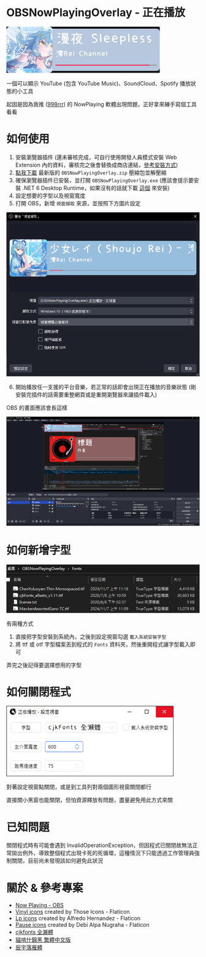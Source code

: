 # OBSNowPlayingOverlay - 正在播放

![MainWindows](Docs/MainWindow.png)

一個可以顯示 YouTube (包含 YouTube Music)、SoundCloud、Spotify 播放狀態的小工具

起因是因為我推 ([998rrr](https://www.twitch.tv/998rrr)) 的 NowPlaying 軟體出現問題，正好拿來練手寫個工具看看

# 如何使用

1. 安裝瀏覽器插件 (還未審核完成，可自行使用開發人員模式安裝 Web Extension 內的資料，審核完之後會替換成商店連結，[參考安裝方式](https://zenreal.github.io/posts/58580/))
2. [點我下載](https://github.com/konnokai/OBSNowPlayingOverlay/releases/latest/download/OBSNowPlayingOverlay.zip) 最新版的 `OBSNowPlayingOverlay.zip` 壓縮包並解壓縮
3. 確保瀏覽器插件已安裝，並打開 `OBSNowPlayingOverlay.exe` (應該會提示要安裝 .NET 6 Desktop Runtime，如果沒有的話就下載 [這個](https://dotnet.microsoft.com/zh-tw/download/dotnet/thank-you/runtime-desktop-6.0.35-windows-x64-installer) 來安裝)
4. 設定想要的字型以及視窗寬度
5. 打開 OBS，新增 `視窗擷取` 來源，並按照下方圖片設定

![OBSProperty](Docs/OBSProperty.png)

6. 開始播放任一支援的平台音樂，若正常的話即會出現正在播放的音樂狀態 (剛安裝完插件的話需要重整網頁或是重開瀏覽器來讓插件載入)

OBS 的畫面應該會長這樣

![OBSDone](Docs/OBSDone.png)

# 如何新增字型

![HowToAddFont](Docs/HowToAddFont.png)

有兩種方式

1. 直接把字型安裝到系統內，之後到設定視窗勾選 `載入系統安裝字型`
2. 將 ttf 或 otf 字型檔案丟到程式的 `Fonts` 資料夾，然後重開程式讓字型載入即可

弄完之後記得要選擇想用的字型

# 如何關閉程式

![CloseProgram](Docs/CloseProgram.png)

對著設定視窗點關閉，或是到工具列對兩個圖形視窗關閉都行

直接關小黑窗也能關閉，但怕資源釋放有問題，盡量避免用此方式來關

# 已知問題

關閉程式時有可能會遇到 InvalidOperationException，但因程式已關閉故無法正常拋出例外，導致整個程式出現卡死的死循環，這種情況下只能透過工作管理員強制關閉，目前尚未發現該如何避免此狀況

# 關於 & 參考專案

- [Now Playing - OBS](https://gitlab.com/tizhproger/now-playing-obs)
- [Vinyl icons](https://www.flaticon.com/free-icons/vinyl) created by Those Icons - Flaticon
- [Lp icons](https://www.flaticon.com/free-icons/lp) created by Alfredo Hernandez - Flaticon
- [Pause icons](https://www.flaticon.com/free-icons/pause) created by Debi Alpa Nugraha - Flaticon
- [cjkfonts 全瀨體](https://cjkfonts.io/blog/cjkfonts_allseto)
- [貓啃什錦黑 繁體中文版](https://github.com/Skr-ZERO/MaokenAssortedSans-TC)
- [辰宇落雁體](https://github.com/Chenyu-otf/chenyuluoyan_thin)